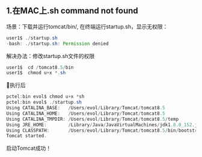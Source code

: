## 1.在MAC上.sh command not found
场景：下载并运行tomcat/bin/, 在终端运行startup.sh，显示无权限：

``` java
user1$ ./startup.sh
-bash: ./startup.sh: Permission denied
```

解决办法：修改startup.sh文件的权限

```java
user1$  cd /tomcat8.5/bin
user1$  chmod u+x *.sh
```
执行后

```java
pctel:bin evol$ chmod u+x *sh
pctel:bin evol$ ./startup.sh 
Using CATALINA_BASE:   /Users/evol/Library/Tomcat/tomcat8.5
Using CATALINA_HOME:   /Users/evol/Library/Tomcat/tomcat8.5
Using CATALINA_TMPDIR: /Users/evol/Library/Tomcat/tomcat8.5/temp
Using JRE_HOME:        /Library/Java/JavaVirtualMachines/jdk1.8.0_152.jdk/Contents/Home
Using CLASSPATH:       /Users/evol/Library/Tomcat/tomcat8.5/bin/bootstrap.jar:/Users/evol/Library/Tomcat/tomcat8.5/bin/tomcat-juli.jar
Tomcat started.
```

启动Tomcat成功！
